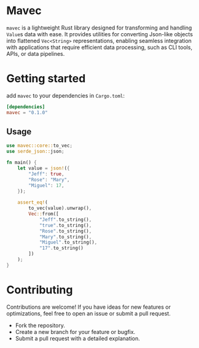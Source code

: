 # Mavec

`mavec` is a lightweight Rust library designed for transforming and handling `Value`s data with ease.
It provides utilities for converting Json-like objects into flattened `Vec<String>` representations, enabling 
seamless integration with applications that require efficient data processing, such as CLI tools, APIs, or data pipelines.

# Getting started

add `mavec` to your dependencies in `Cargo.toml`:

```toml
[dependencies]
mavec = "0.1.0"
```

## Usage

```rust
use mavec::core::to_vec;
use serde_json::json;

fn main() {
    let value = json!({
        "Jeff": true,
        "Rose": "Mary",
        "Miguel": 17,
    });
    
    assert_eq!(
        to_vec(value).unwrap(),
        Vec::from([
            "Jeff".to_string(),
            "true".to_string(),
            "Rose".to_string(),
            "Mary".to_string(),
            "Miguel".to_string(),
            "17".to_string()
        ])
    );
}

```

# Contributing
Contributions are welcome! If you have ideas for new features or optimizations, feel free to open an issue or submit a pull request.

- Fork the repository.
- Create a new branch for your feature or bugfix.
- Submit a pull request with a detailed explanation.

